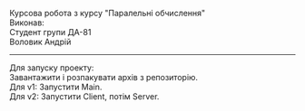 Курсова робота з курсу "Паралельні обчислення"  
Виконав:  
Cтудент групи ДА-81  
Воловик Андрій  
___
Для запуску проекту:  
Завантажити і розпакувати архів з репозиторію.    
Для v1: Запустити Main.   
Для v2: Запустити Client, потім Server.
